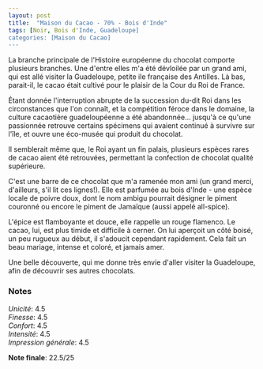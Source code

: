 ```yaml
---
layout: post
title:  "Maison du Cacao - 70% - Bois d'Inde"
tags: [Noir, Bois d'Inde, Guadeloupe] 
categories: [Maison du Cacao]
---
```


La branche principale de l'Histoire européenne du chocolat comporte plusieurs branches. Une d'entre elles m'a été dévloilée par un grand ami, qui est allé visiter la Guadeloupe, petite ile française des Antilles. Là bas, parait-il, le cacao était cultivé pour le plaisir de la Cour du Roi de France.

Étant donnée l'interruption abrupte de la succession du-dit Roi dans les circonstances que l'on connaît, et la compétition féroce dans le domaine, la culture cacaotière guadeloupéenne a été abandonnée... jusqu'à ce qu'une passionnée retrouve certains spécimens qui avaient continué à survivre sur l'île, et ouvre une éco-musée qui produit du chocolat.

Il semblerait même que, le Roi ayant un fin palais, plusieurs espèces rares de cacao aient été retrouvées, permettant la confection de chocolat qualité supérieure.

C'est une barre de ce chocolat que m'a ramenée mon ami (un grand merci, d'ailleurs, s'il lit ces lignes!). Elle est parfumée au bois d'Inde - une espèce locale de poivre doux, dont le nom ambigu pourrait désigner le piment couronné ou encore le piment de Jamaïque (aussi appelé all-spice).  

L'épice est flamboyante et douce, elle rappelle un rouge flamenco. Le cacao, lui, est plus timide et difficile à cerner. On lui aperçoit un côté boisé, un peu rugueux au début, il s'adoucit cependant rapidement. Cela fait un beau mariage, intense et coloré, et jamais amer.

Une belle découverte, qui me donne très envie d'aller visiter la Guadeloupe, afin de découvrir ses autres chocolats.


### Notes

_Unicité_: 4.5  
_Finesse_: 4.5  
_Confort_: 4.5  
_Intensité_: 4.5  
_Impression générale_: 4.5 

**Note finale**: 22.5/25